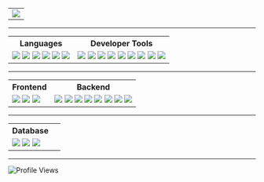 <table>
  <tr>
    <td>
      <img src="https://github-profile-summary-cards.vercel.app/api/cards/profile-details?username=ggolympia&theme=city_lights" />
    </td>
  </tr>
</table>

---

<table style="width:100%;">
  <tr>
    <th>Languages</th>
    <th>Developer Tools</th>
  </tr>
  <tr>
    <td>
      <img src="https://img.shields.io/static/v1?label=&labelColor=505050&message=JavaScript&color=f0db4f&style=for-the-badge&logo=javascript&logoColor=f0db4f" />
      <img src="https://img.shields.io/static/v1?label=&labelColor=505050&message=TypeScript&color=3178C6&style=for-the-badge&logo=typescript" />
      <img src="https://img.shields.io/static/v1?label=&labelColor=505050&message=HTML5&color=e34c26&style=for-the-badge&logo=html5" />
      <img src="https://img.shields.io/static/v1?label=&labelColor=505050&message=CSS3&color=2965f1&style=for-the-badge&logo=css3&logoColor=2965f1" />
      <img src="https://img.shields.io/static/v1?label=&labelColor=505050&message=Tailwind%20CSS&color=07B6D5&style=for-the-badge&logo=tailwindcss" />
      <img src="https://img.shields.io/static/v1?label=&labelColor=505050&message=Bash&color=4EAA25&style=for-the-badge&logo=gnu-bash" />
    </td>
    <td>
      <img src="https://img.shields.io/static/v1?label=&labelColor=505050&message=Linux&color=FCC624&style=for-the-badge&logo=linux&logoColor=black" />
      <img src="https://img.shields.io/static/v1?label=&labelColor=505050&message=Ubuntu&color=e85620&style=for-the-badge&logo=ubuntu" />
      <img src="https://img.shields.io/static/v1?label=&labelColor=505050&message=Git&color=F05032&style=for-the-badge&logo=git" />
      <img src="https://img.shields.io/static/v1?label=&labelColor=505050&message=NPM&color=CB3837&style=for-the-badge&logo=npm" />
      <img src="https://img.shields.io/static/v1?label=&labelColor=505050&message=Python&color=3877AB&style=for-the-badge&logo=python" />
      <img src="https://img.shields.io/static/v1?label=&labelColor=505050&message=Postman&color=FF6C37&style=for-the-badge&logo=postman&logoColor=FF6C37" />
      <img src="https://img.shields.io/static/v1?label=&labelColor=505050&message=Swagger&color=85EA2D&style=for-the-badge&logo=swagger" />
      <img src="https://img.shields.io/static/v1?label=&labelColor=505050&message=Selenium&color=43b02a&style=for-the-badge&logo=Selenium" />
      <img src="https://img.shields.io/static/v1?label=&labelColor=505050&message=Jenkins&color=c54a3b&style=for-the-badge&logo=Jenkins" />
    </td>
  </tr>
</table>

---

<table>
  <tr>
    <th>Frontend</th>
    <th>Backend</th>
  </tr>
  <tr>
    <td>
      <img src="https://img.shields.io/static/v1?label=&labelColor=505050&message=Next.js&color=000000&style=for-the-badge&logo=next.js" />
      <img src="https://img.shields.io/static/v1?label=&labelColor=505050&message=React&color=61DAFB&style=for-the-badge&logo=react" />
      <img src="https://img.shields.io/static/v1?label=&labelColor=505050&message=Vue.js&color=4fc08d&style=for-the-badge&logo=Vue.js" />
    </td>
    <td>
      <img src="https://img.shields.io/static/v1?label=&labelColor=505050&message=CodeIgniter%203/4&color=EF4223&style=for-the-badge&logo=codeigniter" />
      <img src="https://img.shields.io/static/v1?label=&labelColor=505050&message=Node.js&color=339933&style=for-the-badge&logo=node.js" />
      <img src="https://img.shields.io/static/v1?label=&labelColor=505050&message=PHP&color=8B96C0&style=for-the-badge&logo=php" />
      <img src="https://img.shields.io/static/v1?label=&labelColor=505050&message=Docker&color=2496ED&style=for-the-badge&logo=docker" />
      <img src="https://img.shields.io/static/v1?label=&labelColor=505050&message=Fastify&color=ffffff&style=for-the-badge&logo=fastify" />
      <img src="https://img.shields.io/static/v1?label=&labelColor=505050&message=Express&color=ffffff&style=for-the-badge&logo=Express" />
      <img src="https://img.shields.io/static/v1?label=&labelColor=505050&message=Flask&color=3aa9c2&style=for-the-badge&logo=Flask" />
      <img src="https://img.shields.io/static/v1?label=&labelColor=505050&message=Django&color=092e20&style=for-the-badge&logo=Django" />
    </td>
  </tr>
</table>

---

<table>
  <tr>
    <th>Database</th>
    <th></th>
  </tr>
  <tr>
    <td>
      <img src="https://img.shields.io/static/v1?label=&labelColor=505050&message=MySQL&color=4479A1&style=for-the-badge&logo=mysql" />
       <img src="https://img.shields.io/static/v1?label=&labelColor=505050&message=MongoDB&color=001e2b&style=for-the-badge&logo=MongoDb" />
      <img src="https://img.shields.io/static/v1?label=&labelColor=000000&message=MariaDB&color=083b4b&style=for-the-badge&logo=MariaDb" />
    </td>
    <td>
    </td>
  </tr>
</table>

---

![Profile Views](https://komarev.com/ghpvc/?username=ggolympia)


